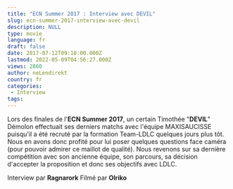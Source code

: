 ```yaml
---
title: "ECN Summer 2017 : Interview avec DEVIL"
slug: ecn-summer-2017-interview-avec-devil
description: NULL
type: movie
language: fr
draft: false
date: 2017-07-12T09:18:00.000Z
lastmod: 2022-05-09T04:56:27.000Z
views: 2860
author: neLendirekt
country: fr
categories:
 - Interview
tags:
---
```

Lors des finales de l'**ECN Summer 2017**, un certain Timothée "**DEVIL**" Démolon effectuait ses derniers matchs avec l'équipe MAXISAUCISSE puisqu'il a été recruté par la formation Team-LDLC quelques jours plus tôt. Nous en avons donc profité pour lui poser quelques questions face caméra (pour pouvoir admirer ce maillot de qualité). Nous revenons sur sa dernière compétition avec son ancienne équipe, son parcours, sa décision d'accepter la proposition et donc ses objectifs avec LDLC.

Interview par **Ragnarork** 
Filmé par **Olriko**
